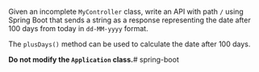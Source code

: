 Given an incomplete `MyController` class, write an API with path `/` using Spring Boot that sends a string as a response representing the date after 100 days from today in `dd-MM-yyyy` format.

<MultiLineQuickTip>

The `plusDays()` method can be used to calculate the date after 100 days.
</MultiLineQuickTip>

**Do not modify the `Application` class.**# spring-boot
